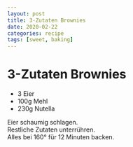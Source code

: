 ```yaml
---
layout: post
title: 3-Zutaten Brownies
date: 2020-02-22
categories: recipe
tags: [sweet, baking]
---
```

# 3-Zutaten Brownies

- 3 Eier
- 100g Mehl
- 230g Nutella

Eier schaumig schlagen.  
Restliche Zutaten unterrühren.  
Alles bei 160° für 12 Minuten backen.  
